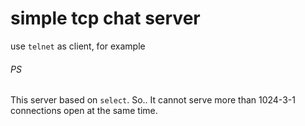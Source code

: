 # simple tcp chat server

use `telnet` as client, for example


###### PS

This server based on `select`. So..
It cannot serve more than 1024-3-1 connections open at the same time.
